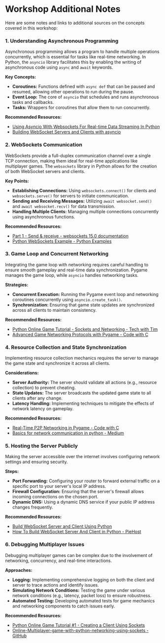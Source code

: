 # Workshop Additional Notes

Here are some notes and links to additional sources on the concepts covered in this workshop:

### 1. Understanding Asynchronous Programming

Asynchronous programming allows a program to handle multiple operations concurrently, which is essential for tasks like real-time networking. In Python, the `asyncio` library facilitates this by enabling the writing of asynchronous code using `async` and `await` keywords.

**Key Concepts:**

- **Coroutines:** Functions defined with `async def` that can be paused and resumed, allowing other operations to run during the pause.
- **Event Loop:** The core of `asyncio` that schedules and runs asynchronous tasks and callbacks.
- **Tasks:** Wrappers for coroutines that allow them to run concurrently.

**Recommended Resources:**

- [Using Asyncio With Websockets For Real-time Data Streaming In Python](https://peerdh.com/blogs/programming-insights/using-asyncio-with-websockets-for-real-time-data-streaming-in-python)
- [Building WebSocket Servers and Clients with asyncio](https://www.pythonlore.com/building-websocket-servers-and-clients-with-asyncio/)

### 2. WebSockets Communication

WebSockets provide a full-duplex communication channel over a single TCP connection, making them ideal for real-time applications like multiplayer games. The `websockets` library in Python allows for the creation of both WebSocket servers and clients.

**Key Points:**

- **Establishing Connections:** Using `websockets.connect()` for clients and `websockets.serve()` for servers to initiate communication.
- **Sending and Receiving Messages:** Utilizing `await websocket.send()` and `await websocket.recv()` for data transmission.
- **Handling Multiple Clients:** Managing multiple connections concurrently using asynchronous functions.

**Recommended Resources:**

- [Part 1 - Send & receive - websockets 15.0 documentation](https://websockets.readthedocs.io/en/stable/intro/tutorial1.html)
- [Python WebSockets Example - Python Examples](https://pythonexamples.org/python-websockets-example/)

### 3. Game Loop and Concurrent Networking

Integrating the game loop with networking requires careful handling to ensure smooth gameplay and real-time data synchronization. Pygame manages the game loop, while `asyncio` handles networking tasks.

**Strategies:**

- **Concurrent Execution:** Running the Pygame event loop and networking coroutines concurrently using `asyncio.create_task()`.
- **Synchronization:** Ensuring that game state updates are synchronized across all clients to maintain consistency.

**Recommended Resources:**

- [Python Online Game Tutorial - Sockets and Networking - Tech with Tim](https://www.techwithtim.net/tutorials/python-online-game-tutorial)
- [Advanced Game Networking Protocols with Pygame - Code with C](https://www.codewithc.com/advanced-game-networking-protocols-with-pygame/)

### 4. Resource Collection and State Synchronization

Implementing resource collection mechanics requires the server to manage the game state and synchronize it across all clients.

**Considerations:**

- **Server Authority:** The server should validate all actions (e.g., resource collection) to prevent cheating.
- **State Updates:** The server broadcasts the updated game state to all clients after any change.
- **Latency Handling:** Implementing techniques to mitigate the effects of network latency on gameplay.

**Recommended Resources:**

- [Real-Time P2P Networking in Pygame - Code with C](https://www.codewithc.com/real-time-p2p-networking-in-pygame/)
- [Basics for network communication in python - Medium](https://medium.com/analytics-vidhya/basics-for-network-communication-on-python-af3f677af42c)

### 5. Hosting the Server Publicly

Making the server accessible over the internet involves configuring network settings and ensuring security.

**Steps:**

- **Port Forwarding:** Configuring your router to forward external traffic on a specific port to your server's local IP address.
- **Firewall Configuration:** Ensuring that the server's firewall allows incoming connections on the chosen port.
- **Dynamic DNS:** Using a dynamic DNS service if your public IP address changes frequently.

**Recommended Resources:**

- [Build WebSocket Server and Client Using Python](https://geekpython.in/build-websocket-server-and-client-using-python)
- [How To Build WebSocket Server And Client in Python - PieHost](https://piehost.com/websocket/python-websocket)

### 6. Debugging Multiplayer Issues

Debugging multiplayer games can be complex due to the involvement of networking, concurrency, and real-time interactions.

**Approaches:**

- **Logging:** Implementing comprehensive logging on both the client and server to trace actions and identify issues.
- **Simulating Network Conditions:** Testing the game under various network conditions (e.g., latency, packet loss) to ensure robustness.
- **Automated Testing:** Developing automated tests for game mechanics and networking components to catch issues early.

**Recommended Resources:**

- [Python Online Game Tutorial #1 - Creating a Client Using Sockets](https://www.youtube.com/watch?v=_fx7FQ3SP0U)
- [Online-Multiplayer-game-with-python-networking-using-sockets - GitHub](https://github.com/VISWANTHAN1/Online-Multiplayer-game-with-python-networking-using-sockets)
